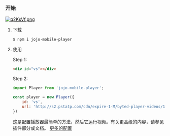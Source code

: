 ### 开始

[![q2KsVf.png](https://s1.ax1x.com/2022/03/30/q2KsVf.png)](https://imgtu.com/i/q2KsVf)
1. 下载

    ```
    $ npm i jojo-mobile-player
    ```

2. 使用

    Step 1:

    ```html
    <div id="vs"></div>
    ```
    Step 2:

    ```js
    import Player from 'jojo-mobile-player';

    const player = new Player({
        id: 'vs',
        url: 'http://s2.pstatp.com/cdn/expire-1-M/byted-player-videos/1.0.0/xgplayer-demo.mp4'
    })
    ```

    这是配置播放器最简单的方法，然后它运行视频。有关更高级的内容，请参见插件部分或文档。 [更多的配置](http://h5player.bytedance.com/config.html)
